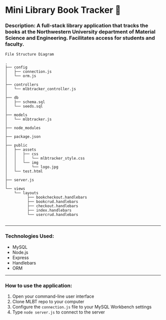 # Mini Library Book Tracker :blue_book:


### Description: A full-stack library application that tracks the books at the Northwestern University department of Material Science and Engineering. Facilitates access for students and faculty.


```
File Structure Diagram

.
├── config
│   ├── connection.js
│   └── orm.js
│ 
├── controllers
│   └── mlbtracker_controller.js
│
├── db
│   ├── schema.sql
│   └── seeds.sql
│
├── models
│   └── mlbtracker.js
│ 
├── node_modules
│ 
├── package.json
│
├── public
│   ├── assets
│   │   ├── css
│   │   │   └── mlbtracker_style.css
│   │   └── img
│   │       └── logo.jpg
│   └── test.html
│
├── server.js
│
└── views
    └── layouts
          ├── bookcheckout.handlebars
          ├── bookcrud.handlebars
          ├── checkout.handlebars
          ├── index.handlebars
          └── usercrud.handlebars
      
```

- - -

### Technologies Used: 
<ul>
  <li>MySQL</li>
  <li>Node.js</li>
  <li>Express</li>
  <li>Handlebars</li>
  <li>ORM</li>  
</ul>

- - - 

### How to use the application:

1. Open your command-line user interface
2. Clone MLBT repo to your computer 
3. Configure the <code>connection.js</code> file to your MySQL Workbench settings
4. Type <code>node server.js</code> to connect to the server



